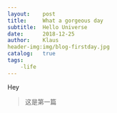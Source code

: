 ```yaml
---
layout:    post
title:     What a gorgeous day
subtitle:  Hello Universe
date:      2018-12-25
author:    Klaus
header-img:img/blog-firstday.jpg
catalog:   true
tags:
    -life
---
```


Hey
>这是第一篇












